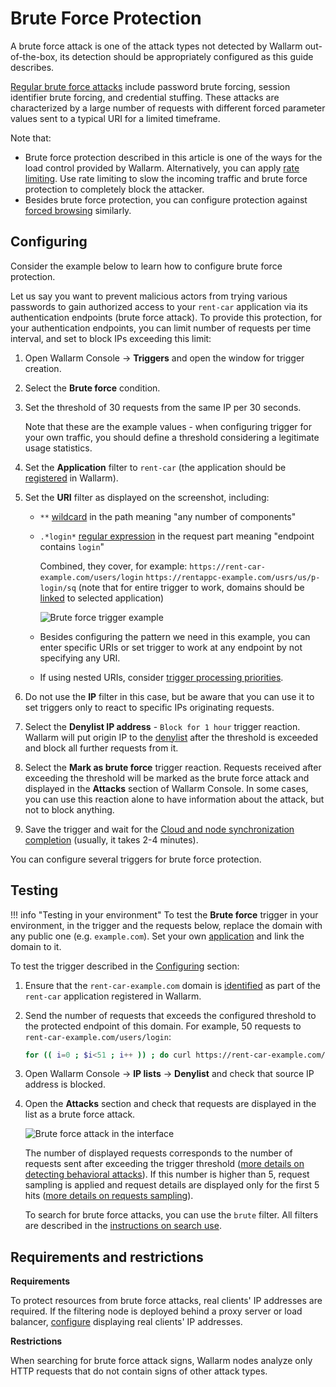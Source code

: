 # Brute Force Protection

A brute force attack is one of the attack types not detected by Wallarm out-of-the-box, its detection should be appropriately configured as this guide describes.

[Regular brute force attacks](../../attacks-vulns-list.md#brute-force-attack) include password brute forcing, session identifier brute forcing, and credential stuffing. These attacks are characterized by a large number of requests with different forced parameter values sent to a typical URI for a limited timeframe.

Note that:

* Brute force protection described in this article is one of the ways for the load control provided by Wallarm. Alternatively, you can apply [rate limiting](../../user-guides/rules/rate-limiting.md). Use rate limiting to slow the incoming traffic and brute force protection to completely block the attacker.
* Besides brute force protection, you can configure protection against [forced browsing](protecting-against-forcedbrowsing.md) similarly.

## Configuring

Consider the example below to learn how to configure brute force protection.

Let us say you want to prevent malicious actors from trying various passwords to gain authorized access to your `rent-car` application via its authentication endpoints (brute force attack). To provide this protection, for your authentication endpoints, you can limit number of requests per time interval, and set to block IPs exceeding this limit:

1. Open Wallarm Console → **Triggers** and open the window for trigger creation.
1. Select the **Brute force** condition.
1. Set the threshold of 30 requests from the same IP per 30 seconds.

    Note that these are the example values - when configuring trigger for your own traffic, you should define a threshold considering a legitimate usage statistics.

1. Set the **Application** filter to `rent-car` (the application should be [registered](../../user-guides/settings/applications.md) in Wallarm).
1. Set the **URI** filter as displayed on the screenshot, including:

    * `**` [wildcard](../../user-guides/rules/rules.md#using-wildcards) in the path meaning "any number of components"
    * `.*login*` [regular expression](../../user-guides/rules/rules.md#condition-type-regex) in the request part meaning "endpoint contains `login`"

        Combined, they cover, for example:
        `https://rent-car-example.com/users/login`
        `https://rentappc-example.com/usrs/us/p-login/sq`
        (note that for entire trigger to work, domains should be [linked](../../user-guides/settings/applications.md#automatic-application-identification) to selected application)

        ![Brute force trigger example](../../images/user-guides/triggers/trigger-example6-4.8.png)
    
    * Besides configuring the pattern we need in this example, you can enter specific URIs or set trigger to work at any endpoint by not specifying any URI.
    * If using nested URIs, consider [trigger processing priorities](../../user-guides/triggers/triggers.md#trigger-processing-priorities).

1. Do not use the **IP** filter in this case, but be aware that you can use it to set triggers only to react to specific IPs originating requests.
1. Select the **Denylist IP address** - `Block for 1 hour` trigger reaction. Wallarm will put origin IP to the [denylist](../../user-guides/ip-lists/overview.md) after the threshold is exceeded and block all further requests from it.
1. Select the **Mark as brute force** trigger reaction. Requests received after exceeding the threshold will be marked as the brute force attack and displayed in the **Attacks** section of Wallarm Console. In some cases, you can use this reaction alone to have information about the attack, but not to block anything.
1. Save the trigger and wait for the [Cloud and node synchronization completion](../configure-cloud-node-synchronization-en.md) (usually, it takes 2-4 minutes).

You can configure several triggers for brute force protection.

## Testing

!!! info "Testing in your environment"
    To test the **Brute force** trigger in your environment, in the trigger and the requests below, replace the domain with any public one (e.g. `example.com`). Set your own [application](../../user-guides/settings/applications.md) and link the domain to it.

To test the trigger described in the [Configuring](#configuring) section:

1. Ensure that the `rent-car-example.com` domain is [identified](../../user-guides/settings/applications.md#automatic-application-identification) as part of the `rent-car` application registered in Wallarm.
1. Send the number of requests that exceeds the configured threshold to the protected endpoint of this domain. For example, 50 requests to `rent-car-example.com/users/login`:

    ```bash
    for (( i=0 ; $i<51 ; i++ )) ; do curl https://rent-car-example.com/users/login ; done
    ```
1. Open Wallarm Console → **IP lists** → **Denylist** and check that source IP address is blocked.
1. Open the **Attacks** section and check that requests are displayed in the list as a brute force attack.

    ![Brute force attack in the interface](../../images/user-guides/events/brute-force-attack.png)

    The number of displayed requests corresponds to the number of requests sent after exceeding the trigger threshold ([more details on detecting behavioral attacks](../../about-wallarm/protecting-against-attacks.md#behavioral-attacks)). If this number is higher than 5, request sampling is applied and request details are displayed only for the first 5 hits ([more details on requests sampling](../../user-guides/events/analyze-attack.md#sampling-of-hits)).

    To search for brute force attacks, you can use the `brute` filter. All filters are described in the [instructions on search use](../../user-guides/search-and-filters/use-search.md).

## Requirements and restrictions

**Requirements**

To protect resources from brute force attacks, real clients' IP addresses are required. If the filtering node is deployed behind a proxy server or load balancer, [configure](../using-proxy-or-balancer-en.md) displaying real clients' IP addresses.

**Restrictions**

When searching for brute force attack signs, Wallarm nodes analyze only HTTP requests that do not contain signs of other attack types.
